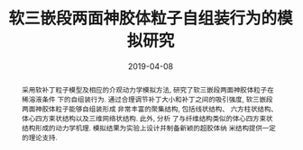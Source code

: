 ---
title: 软三嵌段两面神胶体粒子自组装行为的模拟研究
authors:
- 王艳辉
- 邹庆智
- 朱有亮
- 付翠柳
- 黄以能
- 李占伟
- 孙昭艳
date: '2019-04-08'
doi: 10.7503/cjcu20190062
publish_types: 期刊文章
publication: 高等学校化学学报
abstract: 采用软补丁粒子模型及相应的介观动力学模拟方法, 研究了软三嵌段两面神胶体粒子在稀溶液条件  下的自组装行为.  通过合理调节补丁大小和补丁之间的吸引强度, 软三嵌段两面神胶体粒子能够自组装形成  非常丰富的聚集结构, 包括线状结构、 六方柱状结构、  体心四方束状结构以及三维网络状结构. 此外, 分析  了与纤维结构类似的体心四方束状结构形成的动力学机理.  模拟结果为实验上设计并制备新颖的超胶体纳  米结构提供一定的理论支持.
url_pdf: http://www.cjcu.jlu.edu.cn/CN/10.7503/cjcu20190062
---
